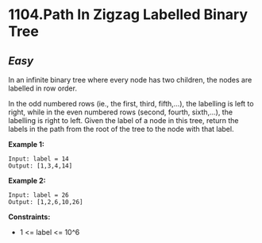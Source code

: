 1104.Path In Zigzag Labelled Binary Tree
=====================

*Easy*
---------------------

In an infinite binary tree where every node has two children, the nodes are labelled in row order.

In the odd numbered rows (ie., the first, third, fifth,...), the labelling is left to right, while in the even numbered rows (second, fourth, sixth,...), the labelling is right to left.
[](https://assets.leetcode.com/uploads/2019/06/24/tree.png)
Given the label of a node in this tree, return the labels in the path from the root of the tree to the node with that label.

**Example 1:**

    Input: label = 14
    Output: [1,3,4,14]

**Example 2:**

    Input: label = 26
    Output: [1,2,6,10,26]

**Constraints:**
* 1 <= label <= 10^6
